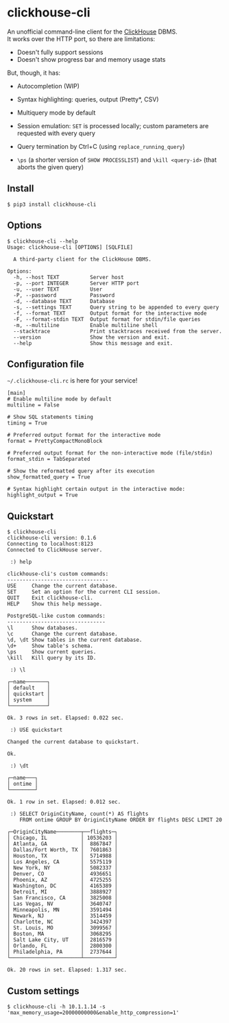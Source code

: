 # clickhouse-cli

An unofficial command-line client for the [ClickHouse](https://clickhouse.yandex/) DBMS.  
It works over the HTTP port, so there are limitations:

  - Doesn't fully support sessions
  - Doesn't show progress bar and memory usage stats

But, though, it has:

  - Autocompletion (WIP)
  - Syntax highlighting: queries, output (Pretty*, CSV)
  - Multiquery mode by default
  - Session emulation: `SET` is processed locally; custom parameters are requested with every query
  - Query termination by Ctrl+C (using `replace_running_query`)

  - `\ps` (a shorter version of `SHOW PROCESSLIST`) and `\kill <query-id>` (that aborts the given query)


## Install

    $ pip3 install clickhouse-cli


## Options

    $ clickhouse-cli --help
    Usage: clickhouse-cli [OPTIONS] [SQLFILE]
    
      A third-party client for the ClickHouse DBMS.
    
    Options:
      -h, --host TEXT          Server host
      -p, --port INTEGER       Server HTTP port
      -u, --user TEXT          User
      -P, --password           Password
      -d, --database TEXT      Database
      -s, --settings TEXT      Query string to be appended to every query
      -f, --format TEXT        Output format for the interactive mode
      -F, --format-stdin TEXT  Output format for stdin/file queries
      -m, --multiline          Enable multiline shell
      --stacktrace             Print stacktraces received from the server.
      --version                Show the version and exit.
      --help                   Show this message and exit.


## Configuration file

`~/.clickhouse-cli.rc` is here for your service!

    [main]
    # Enable multiline mode by default
    multiline = False

    # Show SQL statements timing
    timing = True

    # Preferred output format for the interactive mode
    format = PrettyCompactMonoBlock

    # Preferred output format for the non-interactive mode (file/stdin)
    format_stdin = TabSeparated

    # Show the reformatted query after its execution
    show_formatted_query = True

    # Syntax highlight certain output in the interactive mode:
    highlight_output = True



## Quickstart

    $ clickhouse-cli
    clickhouse-cli version: 0.1.6
    Connecting to localhost:8123
    Connected to ClickHouse server.

     :) help

    clickhouse-cli's custom commands:
    ---------------------------------
    USE     Change the current database.
    SET     Set an option for the current CLI session.
    QUIT    Exit clickhouse-cli.
    HELP    Show this help message.

    PostgreSQL-like custom commands:
    --------------------------------
    \l      Show databases.
    \c      Change the current database.
    \d, \dt Show tables in the current database.
    \d+     Show table's schema.
    \ps     Show current queries.
    \kill   Kill query by its ID.

     :) \l

    ┌─name───────┐
    │ default    │
    │ quickstart │
    │ system     │
    └────────────┘

    Ok. 3 rows in set. Elapsed: 0.022 sec.

     :) USE quickstart

    Changed the current database to quickstart.

    Ok.

     :) \dt

    ┌─name───┐
    │ ontime │
    └────────┘

    Ok. 1 row in set. Elapsed: 0.012 sec.

     :) SELECT OriginCityName, count(*) AS flights
        FROM ontime GROUP BY OriginCityName ORDER BY flights DESC LIMIT 20

    ┌─OriginCityName────────┬──flights─┐
    │ Chicago, IL           │ 10536203 │
    │ Atlanta, GA           │  8867847 │
    │ Dallas/Fort Worth, TX │  7601863 │
    │ Houston, TX           │  5714988 │
    │ Los Angeles, CA       │  5575119 │
    │ New York, NY          │  5082337 │
    │ Denver, CO            │  4936651 │
    │ Phoenix, AZ           │  4725255 │
    │ Washington, DC        │  4165389 │
    │ Detroit, MI           │  3888927 │
    │ San Francisco, CA     │  3825008 │
    │ Las Vegas, NV         │  3640747 │
    │ Minneapolis, MN       │  3591494 │
    │ Newark, NJ            │  3514459 │
    │ Charlotte, NC         │  3424397 │
    │ St. Louis, MO         │  3099567 │
    │ Boston, MA            │  3068295 │
    │ Salt Lake City, UT    │  2816579 │
    │ Orlando, FL           │  2800300 │
    │ Philadelphia, PA      │  2737644 │
    └───────────────────────┴──────────┘

    Ok. 20 rows in set. Elapsed: 1.317 sec.


## Custom settings

    $ clickhouse-cli -h 10.1.1.14 -s 'max_memory_usage=20000000000&enable_http_compression=1'
